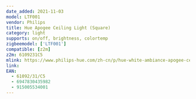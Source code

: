 ```yaml
---
date_added: 2021-11-03
model: LTF001
vendor: Philips
title: Hue Apogee Ceiling Light (Square)
category: light
supports: on/off, brightness, colortemp
zigbeemodel: ['LTF001']
compatible: [z2m]
z2m: 6109231C5
mlink: https://www.philips-hue.com/zh-cn/p/hue-white-ambiance-apogee-celing-light/6109231C5
link: 
EAN: 
  - 61092/31/C5
  - 6947830435982
  - 915005534001
---
```

